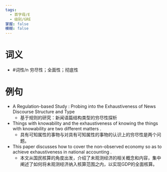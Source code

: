 ```yaml
---
tags:
  - 首字母/E
  - 级别/GRE
掌握: false
模糊: false
---
```

# 词义
- #词性/n  穷尽性；全面性；彻底性
# 例句
- A Regulation-based Study : Probing into the Exhaustiveness of News Discourse Structure and Type
	- 基于规则的研究：新闻语篇结构类型的穷尽性探析
- Things with knowability and the exhaustiveness of knowing the things with knowability are two different matters .
	- 具有可知属性的事物与对具有可知属性的事物的认识上的穷尽性是两个问题。
- This paper discusses how to cover the non-observed economy so as to achieve exhaustiveness in national accounting .
	- 本文从国民核算的角度出发，介绍了未观测经济的相关概念和内容，集中阐述了如何将未观测经济纳入核算范围之内，以实现GDP的全面核算。
